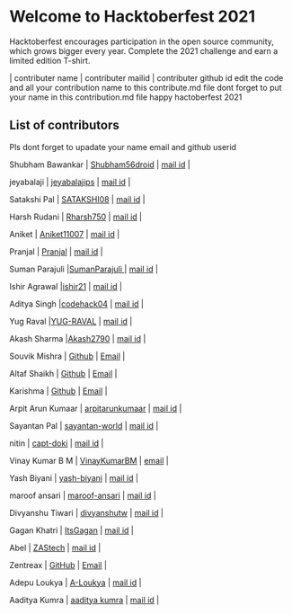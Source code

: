 <h1>Welcome to Hacktoberfest 2021</h1>
<p>Hacktoberfest encourages participation in the open source community, which grows bigger every year. Complete the 2021 challenge and earn a limited edition T-shirt.</p>
| contributer name | contributer mailid | contributer github id
edit the code and  all your contribution name to this contribute.md file
dont forget to put your name in  this contribution.md file
happy hactoberfest 2021
<h2>List of contributors</h2>
<p>Pls dont forget to upadate your name email and github userid</p>

<p>Shubham Bawankar | <a href="https://github.com/Shubham56-droid">Shubham56droid</a>  | <a href="shubhambawankar735@gmail.com">mail id</a> |</p>
<p>jeyabalaji | <a href="https://https://github.com/jaibalajiui?tab=repositories">jeyabalajips</a>  | <a href="jeyabalajijbp@gmail.com">mail id</a> |</p>
<p>Satakshi Pal | <a href="https://github.com/SATAKSHI08">SATAKSHI08</a>  | <a href="satakshi.pal.civ19@itbhu.ac.in">mail id</a> |</p>
<p>Harsh Rudani | <a href="https://github.com/Rharsh750">Rharsh750</a>  | <a href="rudaniharsh7@gmail.com">mail id</a> |</p>
<p>Aniket | <a href="https://github.com/Aniket11007">Aniket11007</a>  | <a href="aniketjh617@gmail.com">mail id</a> |</p>
<p>Pranjal | <a href="https://github.com/pranjal-aggarwal">Pranjal</a>  | <a href="67028358+pranjal-aggarwal@users.noreply.github.com">mail id</a> |</p>
<p>Suman Parajuli |<a href="https://github.com/SumanParajuli">SumanParajuli </a> | <a href="sumansupercell@gmail.com">mail id</a> | </p>
<p>Ishir Agrawal |<a href="https://github.com/ishir21">ishir21</a> | <a href="ishiragrawal02@gmail.com">mail id</a> | </p>
<p>Aditya Singh |<a href="https://github.com/codehack04">codehack04</a> | <a href="adityaanu04ss@gmail.com">mail id</a> | </p>
<p>Yug Raval |<a href="https://github.com/YUG-RAVAL">YUG-RAVAL</a> | <a href="yugsraval@gmail.com">mail id</a> | </p>
<p>Akash Sharma |<a href="https://github.com/Akash2790">Akash2790</a> | <a href="akashsh27901@gmail.com">mail id</a> | </p>
<p>Souvik Mishra | <a href="https://github.com/souvikmishra">Github</a> | <a href="mishra.souvik911@gmail.com">Email</a> | </p>
<p>Altaf Shaikh | <a href="https://github.com/altafshaikh">Github</a> | <a href="altafshaikh@teachmebro.com">Email</a> | </p>
<p>Karishma | <a href="https://github.com/Divya333">Github</a> | <a href="vaddidivyasrikarishma@gmail.com.com">Email</a> | </p>
<p>Arpit Arun Kumaar | <a href="https://github.com/arpitarunkumaar">arpitarunkumaar</a> | <a href="arpitak14@outlook.com">mail id</a> | </p>
<p>Sayantan Pal | <a href="https://github.com/sayantan-world">sayantan-world</a> | <a href="sayantan.world98@gmail.com">mail id</a> | </p>
<p>nitin | <a href="https://https://github.com/capt-doki">capt-doki</a>  | <a href="nitinkumarmishra.btcivil20@pec.edu.in">mail id</a> |</p>
<p>Vinay Kumar  B M | <a href="https://github.com/VinayKumarBM">VinayKumarBM</a> | <a href="bmvinayk@gmail.com">email</a> | </p>
<p>Yash Biyani | <a href="https://github.com/biyaniyash23">yash-biyani</a> | <a href="workyash23@gmail.com">mail id</a> | </p>
<p>maroof ansari | <a href="https://github.com/maroof31">maroof-ansari</a> | <a href="maroofansari144@gmail.com">mail id</a> | </p>
<p>Divyanshu Tiwari | <a href="https://github.com/divyanshutw">divyanshutw</a> | <a href="divyanshutw@gmail.com">mail id</a> | </p>
<p>Gagan Khatri | <a href="https://github.com/ItsGagan">ItsGagan</a> | <a href="itsgagankhatri@gmail.com">mail id</a> | </p>
<p>Abel | <a href="https://github.com/ZAStech">ZAStech</a> | <a href="dolphinbluesky0@gmail.com">mail id</a> | </p>


<p>Zentreax | <a href="https://https://github.com/zentreax">GitHub</a>  | <a href="zen@zentreax.dev">Email</a> |</p>

<p>Adepu Loukya | <a href="https://github.com/A-Loukya">A-Loukya</a> | <a href="adepuloukya1@gmail.com">mail id</a> | </p>
<p>Aaditya Kumra | <a href="https://github.com/AadityaKumra">aaditya kumra</a> | <a href="aadityakumra@gmail.com">mail id</a> | </p>

